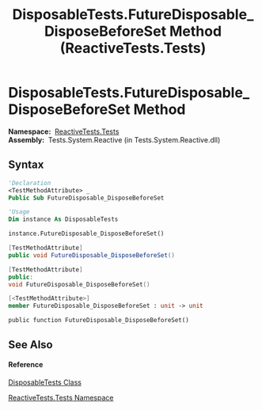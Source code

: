 ﻿---
title: DisposableTests.FutureDisposable_DisposeBeforeSet Method  (ReactiveTests.Tests)
TOCTitle: FutureDisposable_DisposeBeforeSet Method
ms:assetid: M:ReactiveTests.Tests.DisposableTests.FutureDisposable_DisposeBeforeSet
ms:mtpsurl: https://msdn.microsoft.com/en-us/library/reactivetests.tests.disposabletests.futuredisposable_disposebeforeset(v=VS.103)
ms:contentKeyID: 36619746
ms.date: 06/28/2011
mtps_version: v=VS.103
f1_keywords:
- ReactiveTests.Tests.DisposableTests.FutureDisposable_DisposeBeforeSet
dev_langs:
- CSharp
- JScript
- VB
- FSharp
- c++
---

# DisposableTests.FutureDisposable\_DisposeBeforeSet Method

**Namespace:**  [ReactiveTests.Tests](hh289046\(v=vs.103\).md)  
**Assembly:**  Tests.System.Reactive (in Tests.System.Reactive.dll)

## Syntax

``` vb
'Declaration
<TestMethodAttribute> _
Public Sub FutureDisposable_DisposeBeforeSet
```

``` vb
'Usage
Dim instance As DisposableTests

instance.FutureDisposable_DisposeBeforeSet()
```

``` csharp
[TestMethodAttribute]
public void FutureDisposable_DisposeBeforeSet()
```

``` c++
[TestMethodAttribute]
public:
void FutureDisposable_DisposeBeforeSet()
```

``` fsharp
[<TestMethodAttribute>]
member FutureDisposable_DisposeBeforeSet : unit -> unit 
```

``` jscript
public function FutureDisposable_DisposeBeforeSet()
```

## See Also

#### Reference

[DisposableTests Class](hh315231\(v=vs.103\).md)

[ReactiveTests.Tests Namespace](hh289046\(v=vs.103\).md)

